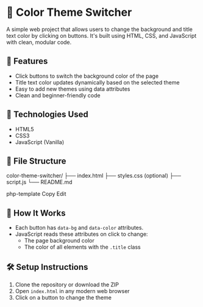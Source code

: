 
# 🎨 Color Theme Switcher

A simple web project that allows users to change the background and title text color by clicking on buttons. It's built using HTML, CSS, and JavaScript with clean, modular code.

## 🚀 Features

- Click buttons to switch the background color of the page
- Title text color updates dynamically based on the selected theme
- Easy to add new themes using data attributes
- Clean and beginner-friendly code

## 🧩 Technologies Used

- HTML5
- CSS3
- JavaScript (Vanilla)

## 📁 File Structure

color-theme-switcher/ ├── index.html ├── styles.css (optional) ├── script.js └── README.md

php-template
Copy
Edit

## 🧠 How It Works

- Each button has `data-bg` and `data-color` attributes.
- JavaScript reads these attributes on click to change:
  - The page background color
  - The color of all elements with the `.title` class

## 🛠️ Setup Instructions

1. Clone the repository or download the ZIP
2. Open `index.html` in any modern web browser
3. Click on a button to change the theme
